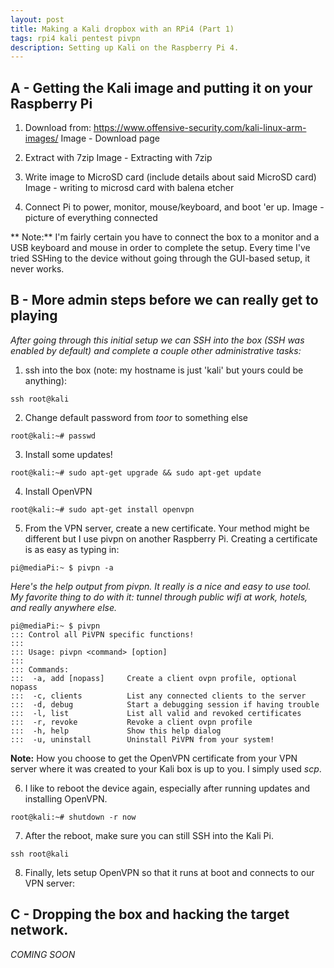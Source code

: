 ```yaml
---
layout: post
title: Making a Kali dropbox with an RPi4 (Part 1)
tags: rpi4 kali pentest pivpn
description: Setting up Kali on the Raspberry Pi 4.
---
```

## A - Getting the Kali image and putting it on your Raspberry Pi

1. Download from: https://www.offensive-security.com/kali-linux-arm-images/
Image - Download page

2. Extract with 7zip
Image - Extracting with 7zip

3. Write image to MicroSD card (include details about said MicroSD card)
Image - writing to microsd card with balena etcher

4. Connect Pi to power, monitor, mouse/keyboard, and boot 'er up.
Image - picture of everything connected

** Note:** I'm fairly certain you have to connect the box to a monitor and a USB keyboard and mouse in order to complete the setup. Every time I've tried SSHing to the device without going through the GUI-based setup, it never works.


## B - More admin steps before we can really get to playing

*After going through this initial setup we can SSH into the box (SSH was enabled by default) and complete a couple other administrative tasks:*

1. ssh into the box (note: my hostname is just 'kali' but yours could be anything):
```console
ssh root@kali
```

2. Change default password from *toor* to something else
```console
root@kali:~# passwd
```

3. Install some updates!
```console
root@kali:~# sudo apt-get upgrade && sudo apt-get update
```

4. Install OpenVPN
```console
root@kali:~# sudo apt-get install openvpn
```

5. From the VPN server, create a new certificate. Your method might be different but I use pivpn on another Raspberry Pi. Creating a certificate is as easy as typing in:
```console
pi@mediaPi:~ $ pivpn -a
```

*Here's the help output from pivpn. It really is a nice and easy to use tool. My favorite thing to do with it: tunnel through public wifi at work, hotels, and really anywhere else.*
```console
pi@mediaPi:~ $ pivpn
::: Control all PiVPN specific functions!
:::
::: Usage: pivpn <command> [option]
:::
::: Commands:
:::  -a, add [nopass]     Create a client ovpn profile, optional nopass
:::  -c, clients          List any connected clients to the server
:::  -d, debug            Start a debugging session if having trouble
:::  -l, list             List all valid and revoked certificates
:::  -r, revoke           Revoke a client ovpn profile
:::  -h, help             Show this help dialog
:::  -u, uninstall        Uninstall PiVPN from your system!
```

**Note:** How you choose to get the OpenVPN certificate from your VPN server where it was created to your Kali box is up to you. I simply used *scp*.

6. I like to reboot the device again, especially after running updates and installing OpenVPN.
```console
root@kali:~# shutdown -r now
```

7. After the reboot, make sure you can still SSH into the Kali Pi.
```console
ssh root@kali
```

8. Finally, lets setup OpenVPN so that it runs at boot and connects to our VPN server:

## C - Dropping the box and hacking the target network.

*COMING SOON*